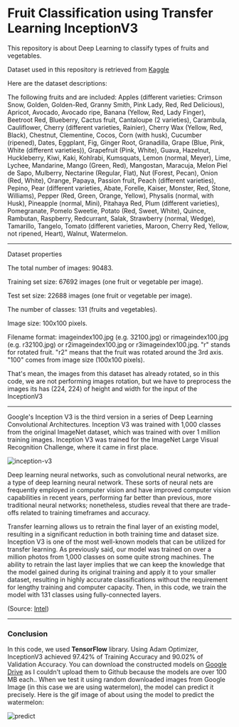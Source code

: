 # Fruit Classification using Transfer Learning InceptionV3 

This repository is about Deep Learning to classify types of fruits and vegetables.

Dataset used in this repository is retrieved from [Kaggle](https://www.kaggle.com/moltean/fruits)

Here are the dataset descriptions:

The following fruits and are included:
Apples (different varieties: Crimson Snow, Golden, Golden-Red, Granny Smith, Pink Lady, Red, Red Delicious), Apricot, Avocado, Avocado ripe, Banana (Yellow, Red, Lady Finger), Beetroot Red, Blueberry, Cactus fruit, Cantaloupe (2 varieties), Carambula, Cauliflower, Cherry (different varieties, Rainier), Cherry Wax (Yellow, Red, Black), Chestnut, Clementine, Cocos, Corn (with husk), Cucumber (ripened), Dates, Eggplant, Fig, Ginger Root, Granadilla, Grape (Blue, Pink, White (different varieties)), Grapefruit (Pink, White), Guava, Hazelnut, Huckleberry, Kiwi, Kaki, Kohlrabi, Kumsquats, Lemon (normal, Meyer), Lime, Lychee, Mandarine, Mango (Green, Red), Mangostan, Maracuja, Melon Piel de Sapo, Mulberry, Nectarine (Regular, Flat), Nut (Forest, Pecan), Onion (Red, White), Orange, Papaya, Passion fruit, Peach (different varieties), Pepino, Pear (different varieties, Abate, Forelle, Kaiser, Monster, Red, Stone, Williams), Pepper (Red, Green, Orange, Yellow), Physalis (normal, with Husk), Pineapple (normal, Mini), Pitahaya Red, Plum (different varieties), Pomegranate, Pomelo Sweetie, Potato (Red, Sweet, White), Quince, Rambutan, Raspberry, Redcurrant, Salak, Strawberry (normal, Wedge), Tamarillo, Tangelo, Tomato (different varieties, Maroon, Cherry Red, Yellow, not ripened, Heart), Walnut, Watermelon.

___

Dataset properties

The total number of images: 90483.

Training set size: 67692 images (one fruit or vegetable per image).

Test set size: 22688 images (one fruit or vegetable per image).

The number of classes: 131 (fruits and vegetables).

Image size: 100x100 pixels.

Filename format: imageindex100.jpg (e.g. 32100.jpg) or rimageindex100.jpg (e.g. r32100.jpg) or r2imageindex100.jpg or r3imageindex100.jpg. "r" stands for rotated fruit. "r2" means that the fruit was rotated around the 3rd axis. "100" comes from image size (100x100 pixels).

That's mean, the images from this dataset has already rotated, so in this code, we are not performing images rotation, but we have to preprocess the images its has (224, 224) of height and width for the input of the InceptionV3
___

Google's Inception V3 is the third version in a series of Deep Learning Convolutional Architectures. Inception V3 was trained with 1,000 classes from the original ImageNet dataset, which was trained with over 1 million training images. Inception V3 was trained for the ImageNet Large Visual Recognition Challenge, where it came in first place.

![inception-v3](https://camo.githubusercontent.com/d93725579fc7e7140a60faadaaf47ae93eda84b6/68747470733a2f2f7777772e50657465724d6f7373416d6c416c6c52657365617263682e636f6d2f6d656469612f696d616765732f7265706f7369746f726965732f434e4e2e6a7067)

Deep learning neural networks, such as convolutional neural networks, are a type of deep learning neural network. These sorts of neural nets are frequently employed in computer vision and have improved computer vision capabilities in recent years, performing far better than previous, more traditional neural networks; nonetheless, studies reveal that there are trade-offs related to training timeframes and accuracy.

Transfer learning allows us to retrain the final layer of an existing model, resulting in a significant reduction in both training time and dataset size. Inception V3 is one of the most well-known models that can be utilized for transfer learning. As previously said, our model was trained on over a million photos from 1,000 classes on some quite strong machines. The ability to retrain the last layer implies that we can keep the knowledge that the model gained during its original training and apply it to your smaller dataset, resulting in highly accurate classifications without the requirement for lengthy training and computer capacity. Then, in this code, we train the model with 131 classes using fully-connected layers.

(Source: [Intel](https://www.intel.com/content/www/us/en/developer/articles/technical/inception-v3-deep-convolutional-architecture-for-classifying-acute-myeloidlymphoblastic.html))
___

### Conclusion

In this code, we used **TensorFlow** library. Using Adam Optimizer, InceptionV3 achieved 97.42% of Training Accuracy and 90.02% of Validation Accuracy. You can download the constructed models on [Google Drive](https://drive.google.com/drive/folders/19i4X48dRV_oxxIXXAeZQKdU2pnwHc0T9?usp=sharing) as I couldn't upload them to Github because the models are over 100 MB each.. When we test it using random downloaded images from Google Image (in this case we are using watermelon), the model can predict it precisely. Here is the gif image of about using the model to predict the watermelon: 

![predict](https://drive.google.com/u/0/uc?id=1rC7U5az4l0K5NQrr4geR9LPkSzuj2LFi&export=download)